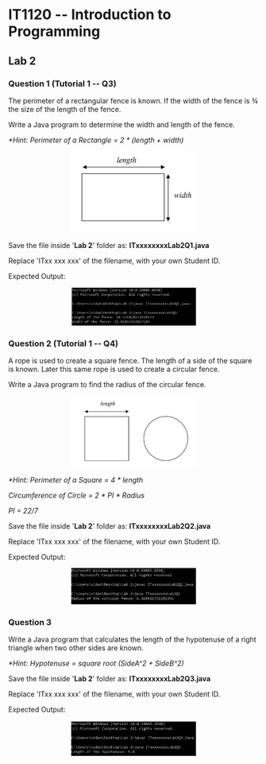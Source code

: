 # IT1120 -- Introduction to Programming

## **Lab 2**

### Question 1 (Tutorial 1 -- Q3)

The perimeter of a rectangular fence is known. If the width of the fence
is ¾ the size of the length of the fence.

Write a Java program to determine the width and length of the fence.

*\*Hint: Perimeter of a Rectangle = 2 \* (length + width)*

  <p align="center">
    <img src="resources/media/image1.png" alt="Image description" style="width:50%; height:50%;">
  </p>

Save the file inside '**Lab 2**' folder as: **ITxxxxxxxxLab2Q1.java**

Replace 'ITxx xxx xxx' of the filename, with your own Student ID.

Expected Output:

  <p align="center">
    <img src="resources/media/1.png" alt="Image description" style="width:50%; height:50%;">
  </p>

### Question 2 (Tutorial 1 -- Q4)

A rope is used to create a square fence. The length of a side of the
square is known. Later this same rope is used to create a circular
fence.

Write a Java program to find the radius of the circular fence.

  <p align="center">
    <img src="resources/media/image2.png" alt="Image description" style="width:50%; height:50%;">
  </p>

*\*Hint: Perimeter of a Square = 4 \* length*

*Circumference of Circle = 2 \* PI \* Radius*

*PI = 22/7*

Save the file inside '**Lab 2**' folder as: **ITxxxxxxxxLab2Q2.java**

Replace 'ITxx xxx xxx' of the filename, with your own Student ID.

Expected Output:

  <p align="center">
    <img src="resources/media/2.png" alt="Image description" style="width:50%; height:50%;">
  </p>

###  Question 3

Write a Java program that calculates the length of the hypotenuse of a
right triangle when two other sides are known.

*\*Hint: Hypotenuse = square root (SideA^2 + SideB^2)*

Save the file inside '**Lab 2**' folder as: **ITxxxxxxxxLab2Q3.java**

Replace 'ITxx xxx xxx' of the filename, with your own Student ID.

Expected Output:

  <p align="center">
    <img src="resources/media/3.png" alt="Image description" style="width:50%; height:50%;">
  </p>
